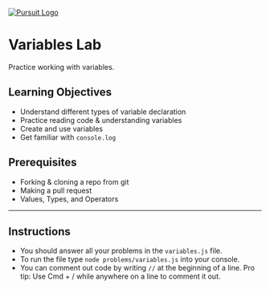 [![Pursuit Logo](https://avatars1.githubusercontent.com/u/5825944?s=200&v=4)](https://pursuit.org)

# Variables Lab

Practice working with variables. 

## Learning Objectives

- Understand different types of variable declaration
- Practice reading code & understanding variables
- Create and use variables
- Get familiar with `console.log`

## Prerequisites

- Forking & cloning a repo from git
- Making a pull request
- Values, Types, and Operators

---

## Instructions 
 - You should answer all your problems in the `variables.js` file. 
 - To run the file type `node problems/variables.js` into your console. 
 - You can comment out code by writing `//` at the beginning of a line. Pro tip: Use Cmd + / while anywhere on a line to comment it out. 